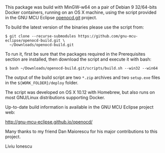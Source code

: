 
This package was build with MinGW-w64 on a pair of Debian 9 32/64-bits 
Docker containers, running on an OS X machine, using the script provided 
in the GNU MCU Eclipse [openocd.git](https://github.com/gnu-mcu-eclipse/openocd)
project.

To build the latest version of the binaries please use the script from:

```console
$ git clone --recurse-submodules https://github.com/gnu-mcu-eclipse/openocd-build.git \
  ~/Downloads/openocd-build.git
```

To run it, first be sure that the packages required in the Prerequisites 
section are installed, then download the script and execute it with bash:

```console
$ bash ~/Downloads/openocd-build.git/scripts/build.sh --win32 --win64
```

The output of the build script are two `*.zip` archives and two `setup.exe`
files in the `${WORK_FOLDER}/deploy` folder.

The script was developed on OS X 10.12 with Homebrew, but also runs
on most GNU/Linux distributions supporting Docker.

Up-to-date build information is available in the GNU MCU Eclipse project web:

  http://gnu-mcu-eclipse.github.io/openocd/

Many thanks to my friend Dan Maiorescu for his major contributions 
to this project.


Liviu Ionescu
